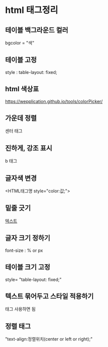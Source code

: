 # html 태그정리

## 테이블 백그라운드 컬러

bgcolor = "색"

## 테이블 고정

style : table-layout: fixed;

## html 색상표

https://wepplication.github.io/tools/colorPicker/

## 가운데 정렬

<center></center>

센터 태그

## 진하게, 강조 표시

<b></b>

b 태그

## 글자색 변경


<HTML태그명  style="color:값;">

## 밑줄 긋기

<u>텍스트</u>

## 글자 크기 정하기

font-size : % or px

## 테이블 크기 고정

style= "table-layout: fixed;"

## 텍스트 묶어두고 스타일 적용하기

<span> 태그 사용하면 됨
  
## 정렬 태그
  
"text-align:정렬위치(center or left or right);"

